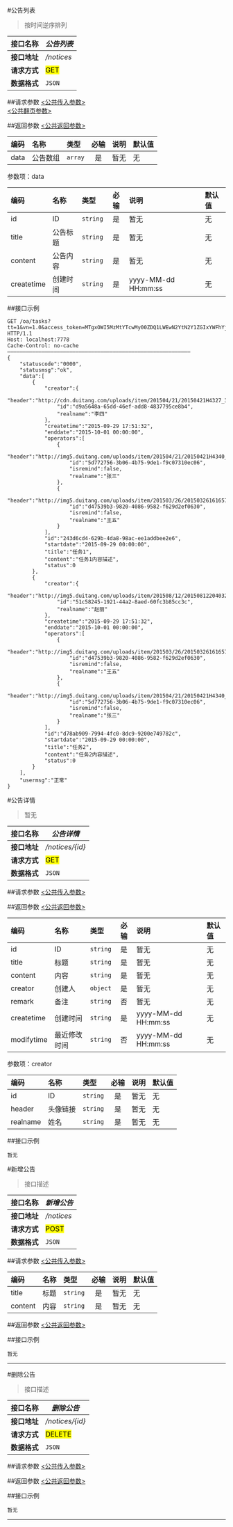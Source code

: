 #公告列表
>按时间逆序排列

| 接口名称 | *公告列表* |
| -- | -- |
| **接口地址** | */notices* |
| **请求方式** | <mark>GET</mark> |
| **数据格式** | <code>JSON</code> |


##请求参数
[<公共传入参数>](../README.md)  
[<公共翻页参数>](../README.md)


##返回参数
[<公共返回参数>](../README.md)

|编码|名称|类型|必输|说明|默认值|
|:---|:---|:---|:--:|:---|:-----|
|data|公告数组|<code>array</code>|是|暂无|无|

参数项：data

|编码|名称|类型|必输|说明|默认值|
|:---|:---|:---|:--:|:---|:-----|
|id|ID|<code>string</code>|是|暂无|无|
|title|公告标题|<code>string</code>|是|暂无|无|
|content|公告内容|<code>string</code>|是|暂无|无|
|createtime|创建时间|<code>string</code>|是|yyyy-MM-dd HH:mm:ss|无|

##接口示例

```
GET /oa/tasks?tt=1&vn=1.0&access_token=MTgxOWI5MzMtYTcwMy00ZDQ1LWEwN2YtN2Y1ZGIxYWFhYjJm HTTP/1.1
Host: localhost:7778
Cache-Control: no-cache
———————————————————————————————————————————————————————————
{
	"statuscode":"0000",
	"statusmsg":"ok",
	"data":[
		{
			"creator":{
				"header":"http://cdn.duitang.com/uploads/item/201504/21/20150421H4327_3eRXN.thumb.224_0.jpeg",
				"id":"d9a5648a-65dd-46ef-add8-4837795ce8b4",
				"realname":"李四"
			},
			"createtime":"2015-09-29 17:51:32",
			"enddate":"2015-10-01 00:00:00",
			"operators":[
				{
					"header":"http://img5.duitang.com/uploads/item/201504/21/20150421H4340_uv24P.thumb.224_0.jpeg",
					"id":"5d772756-3b06-4b75-9de1-f9c07310ec06",
					"isremind":false,
					"realname":"张三"
				},
				{
					"header":"http://img5.duitang.com/uploads/item/201503/26/20150326161657_aL8FW.jpeg",
					"id":"d47539b3-9820-4086-9582-f629d2ef0630",
					"isremind":false,
					"realname":"王五"
				}
			],
			"id":"243d6cd4-629b-4da8-98ac-ee1addbee2e6",
			"startdate":"2015-09-29 00:00:00",
			"title":"任务1",
			"content":"任务1内容描述",
			"status":0
		},
		{
			"creator":{
				"header":"http://img5.duitang.com/uploads/item/201508/12/20150812204032_eiAQk.thumb.224_0.jpeg",
				"id":"51c58245-1921-44a2-8aed-60fc3b85cc3c",
				"realname":"赵丽"
			},
			"createtime":"2015-09-29 17:51:32",
			"enddate":"2015-10-01 00:00:00",
			"operators":[
				{
					"header":"http://img5.duitang.com/uploads/item/201503/26/20150326161657_aL8FW.jpeg",
					"id":"d47539b3-9820-4086-9582-f629d2ef0630",
					"isremind":false,
					"realname":"王五"
				},
				{
					"header":"http://img5.duitang.com/uploads/item/201504/21/20150421H4340_uv24P.thumb.224_0.jpeg",
					"id":"5d772756-3b06-4b75-9de1-f9c07310ec06",
					"isremind":false,
					"realname":"张三"
				}
			],
			"id":"d78ab909-7994-4fc0-8dc9-9200e749782c",
			"startdate":"2015-09-29 00:00:00",
			"title":"任务2",
			"content":"任务2内容描述",
			"status":0
		}
	],
	"usermsg":"正常"
}
```




#公告详情
>暂无

| 接口名称 | *公告详情* |
| -- | -- |
| **接口地址** | */notices/{id}* |
| **请求方式** | <mark>GET</mark> |
| **数据格式** | <code>JSON</code> |


##请求参数
[<公共传入参数>](../README.md)  


##返回参数
[<公共返回参数>](../README.md)

|编码|名称|类型|必输|说明|默认值|
|:---|:---|:---|:--:|:---|:-----|
|id|ID|<code>string</code>|是|暂无|无|
|title|标题|<code>string</code>|是|暂无|无|
|content|内容|<code>string</code>|是|暂无|无|
|creator|创建人|<code>object</code>|是|暂无|无|
|remark|备注|<code>string</code>|否|暂无|无|
|createtime|创建时间|<code>string</code>|是|yyyy-MM-dd HH:mm:ss|无|
|modifytime|最近修改时间|<code>string</code>|否|yyyy-MM-dd HH:mm:ss|无|


参数项：creator

|编码|名称|类型|必输|说明|默认值|
|:---|:---|:---|:--:|:---|:-----|
|id|ID|<code>string</code>|是|暂无|无|
|header|头像链接|<code>string</code>|是|暂无|无|
|realname|姓名|<code>string</code>|是|暂无|无|

##接口示例

```
暂无

```





#新增公告
>接口描述


| 接口名称 | *新增公告* |
| -- | -- |
| **接口地址** | */notices* |
| **请求方式** | <mark>POST</mark> |
| **数据格式** | <code>JSON</code> |

##请求参数
[<公共传入参数>](../README.md)

|编码|名称|类型|必输|说明|默认值|
|:---|:---|:---|:--:|:---|:-----|
|title|标题|<code>string</code>|是|暂无|无|
|content|内容|<code>string</code>|是|暂无|无|

##返回参数
[<公共返回参数>](../README.md)


##接口示例

```
暂无

```

***







#删除公告
>接口描述

| 接口名称 | *删除公告* |
| -- | -- |
| **接口地址** | */notices/{id}* |
| **请求方式** | <mark>DELETE</mark> |
| **数据格式** | <code>JSON</code> |

##请求参数
[<公共传入参数>](../README.md)

##返回参数
[<公共返回参数>](../README.md)

##接口示例

```
暂无

```

***
